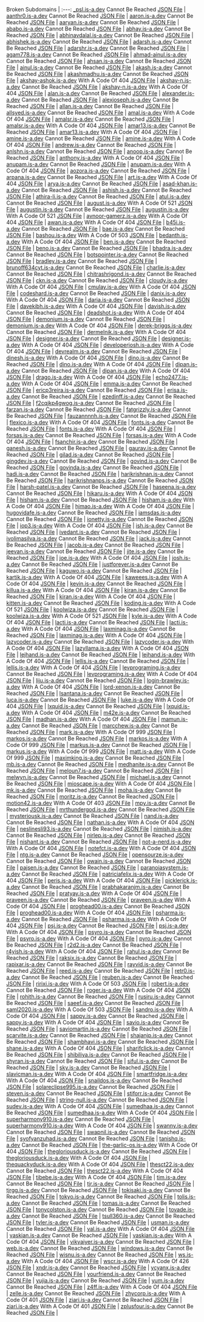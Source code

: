 Broken Subdomains |
:---:
[_psl.is-a.dev](https://_psl.is-a.dev) Cannot Be Reached [JSON File](https://github.com/is-a-dev/register/tree/main/domains/_psl.json) |
[aanthr0.is-a.dev](https://aanthr0.is-a.dev) Cannot Be Reached [JSON File](https://github.com/is-a-dev/register/tree/main/domains/aanthr0.json) |
[aaron.is-a.dev](https://aaron.is-a.dev) Cannot Be Reached [JSON File](https://github.com/is-a-dev/register/tree/main/domains/aaron.json) |
[aaryan.is-a.dev](https://aaryan.is-a.dev) Cannot Be Reached [JSON File](https://github.com/is-a-dev/register/tree/main/domains/aaryan.json) |
[ababo.is-a.dev](https://ababo.is-a.dev) Cannot Be Reached [JSON File](https://github.com/is-a-dev/register/tree/main/domains/ababo.json) |
[abhay.is-a.dev](https://abhay.is-a.dev) Cannot Be Reached [JSON File](https://github.com/is-a-dev/register/tree/main/domains/abhay.json) |
[abhinavdalal.is-a.dev](https://abhinavdalal.is-a.dev) Cannot Be Reached [JSON File](https://github.com/is-a-dev/register/tree/main/domains/abhinavdalal.json) |
[abhishek.is-a.dev](https://abhishek.is-a.dev) Cannot Be Reached [JSON File](https://github.com/is-a-dev/register/tree/main/domains/abhishek.json) |
[adarsh.is-a.dev](https://adarsh.is-a.dev) Cannot Be Reached [JSON File](https://github.com/is-a-dev/register/tree/main/domains/adarsh.json) |
[adarshr.is-a.dev](https://adarshr.is-a.dev) Cannot Be Reached [JSON File](https://github.com/is-a-dev/register/tree/main/domains/adarshr.json) |
[agam778.is-a.dev](https://agam778.is-a.dev) Cannot Be Reached [JSON File](https://github.com/is-a-dev/register/tree/main/domains/agam778.json) |
[ahmad-ainul.is-a.dev](https://ahmad-ainul.is-a.dev) Cannot Be Reached [JSON File](https://github.com/is-a-dev/register/tree/main/domains/ahmad-ainul.json) |
[ahsan.is-a.dev](https://ahsan.is-a.dev) Cannot Be Reached [JSON File](https://github.com/is-a-dev/register/tree/main/domains/ahsan.json) |
[ainul.is-a.dev](https://ainul.is-a.dev) Cannot Be Reached [JSON File](https://github.com/is-a-dev/register/tree/main/domains/ainul.json) |
[akash.is-a.dev](https://akash.is-a.dev) Cannot Be Reached [JSON File](https://github.com/is-a-dev/register/tree/main/domains/akash.json) |
[akashmadhu.is-a.dev](https://akashmadhu.is-a.dev) Cannot Be Reached [JSON File](https://github.com/is-a-dev/register/tree/main/domains/akashmadhu.json) |
[akshay-ashok.is-a.dev](https://akshay-ashok.is-a.dev) With A Code Of 404 [JSON File](https://github.com/is-a-dev/register/tree/main/domains/akshay-ashok.json) |
[akshay-n.is-a.dev](https://akshay-n.is-a.dev) Cannot Be Reached [JSON File](https://github.com/is-a-dev/register/tree/main/domains/akshay-n.json) |
[akshay-n.is-a.dev](https://akshay-n.is-a.dev) With A Code Of 404 [JSON File](https://github.com/is-a-dev/register/tree/main/domains/akshay-n.json) |
[alan.is-a.dev](https://alan.is-a.dev) Cannot Be Reached [JSON File](https://github.com/is-a-dev/register/tree/main/domains/alan.json) |
[alexander.is-a.dev](https://alexander.is-a.dev) Cannot Be Reached [JSON File](https://github.com/is-a-dev/register/tree/main/domains/alexander.json) |
[alexjoseph.is-a.dev](https://alexjoseph.is-a.dev) Cannot Be Reached [JSON File](https://github.com/is-a-dev/register/tree/main/domains/alexjoseph.json) |
[allan.is-a.dev](https://allan.is-a.dev) Cannot Be Reached [JSON File](https://github.com/is-a-dev/register/tree/main/domains/allan.json) |
[allsyed.is-a.dev](https://allsyed.is-a.dev) Cannot Be Reached [JSON File](https://github.com/is-a-dev/register/tree/main/domains/allsyed.json) |
[amal.is-a.dev](https://amal.is-a.dev) With A Code Of 404 [JSON File](https://github.com/is-a-dev/register/tree/main/domains/amal.json) |
[amalsr.is-a.dev](https://amalsr.is-a.dev) Cannot Be Reached [JSON File](https://github.com/is-a-dev/register/tree/main/domains/amalsr.json) |
[amalsr.is-a.dev](https://amalsr.is-a.dev) With A Code Of 404 [JSON File](https://github.com/is-a-dev/register/tree/main/domains/amalsr.json) |
[amar13.is-a.dev](https://amar13.is-a.dev) Cannot Be Reached [JSON File](https://github.com/is-a-dev/register/tree/main/domains/amar13.json) |
[amar13.is-a.dev](https://amar13.is-a.dev) With A Code Of 404 [JSON File](https://github.com/is-a-dev/register/tree/main/domains/amar13.json) |
[amine.is-a.dev](https://amine.is-a.dev) Cannot Be Reached [JSON File](https://github.com/is-a-dev/register/tree/main/domains/amine.json) |
[amine.is-a.dev](https://amine.is-a.dev) With A Code Of 404 [JSON File](https://github.com/is-a-dev/register/tree/main/domains/amine.json) |
[andrew.is-a.dev](https://andrew.is-a.dev) Cannot Be Reached [JSON File](https://github.com/is-a-dev/register/tree/main/domains/andrew.json) |
[anlshn.is-a.dev](https://anlshn.is-a.dev) Cannot Be Reached [JSON File](https://github.com/is-a-dev/register/tree/main/domains/anlshn.json) |
[anoop.is-a.dev](https://anoop.is-a.dev) Cannot Be Reached [JSON File](https://github.com/is-a-dev/register/tree/main/domains/anoop.json) |
[anthony.is-a.dev](https://anthony.is-a.dev) With A Code Of 404 [JSON File](https://github.com/is-a-dev/register/tree/main/domains/anthony.json) |
[anupam.is-a.dev](https://anupam.is-a.dev) Cannot Be Reached [JSON File](https://github.com/is-a-dev/register/tree/main/domains/anupam.json) |
[anupam.is-a.dev](https://anupam.is-a.dev) With A Code Of 404 [JSON File](https://github.com/is-a-dev/register/tree/main/domains/anupam.json) |
[aozora.is-a.dev](https://aozora.is-a.dev) Cannot Be Reached [JSON File](https://github.com/is-a-dev/register/tree/main/domains/aozora.json) |
[arpana.is-a.dev](https://arpana.is-a.dev) Cannot Be Reached [JSON File](https://github.com/is-a-dev/register/tree/main/domains/arpana.json) |
[art.is-a.dev](https://art.is-a.dev) With A Code Of 404 [JSON File](https://github.com/is-a-dev/register/tree/main/domains/art.json) |
[arya.is-a.dev](https://arya.is-a.dev) Cannot Be Reached [JSON File](https://github.com/is-a-dev/register/tree/main/domains/arya.json) |
[asad-khan.is-a.dev](https://asad-khan.is-a.dev) Cannot Be Reached [JSON File](https://github.com/is-a-dev/register/tree/main/domains/asad-khan.json) |
[ashish.is-a.dev](https://ashish.is-a.dev) Cannot Be Reached [JSON File](https://github.com/is-a-dev/register/tree/main/domains/ashish.json) |
[athira-li.is-a.dev](https://athira-li.is-a.dev) Cannot Be Reached [JSON File](https://github.com/is-a-dev/register/tree/main/domains/athira-li.json) |
[atul.is-a.dev](https://atul.is-a.dev) Cannot Be Reached [JSON File](https://github.com/is-a-dev/register/tree/main/domains/atul.json) |
[august.is-a.dev](https://august.is-a.dev) With A Code Of 521 [JSON File](https://github.com/is-a-dev/register/tree/main/domains/august.json) |
[augustin.is-a.dev](https://augustin.is-a.dev) Cannot Be Reached [JSON File](https://github.com/is-a-dev/register/tree/main/domains/augustin.json) |
[augustin.is-a.dev](https://augustin.is-a.dev) With A Code Of 521 [JSON File](https://github.com/is-a-dev/register/tree/main/domains/augustin.json) |
[avnoor-gamerz.is-a.dev](https://avnoor-gamerz.is-a.dev) With A Code Of 404 [JSON File](https://github.com/is-a-dev/register/tree/main/domains/avnoor-gamerz.json) |
[awan.is-a.dev](https://awan.is-a.dev) With A Code Of 404 [JSON File](https://github.com/is-a-dev/register/tree/main/domains/awan.json) |
[b45i.is-a.dev](https://b45i.is-a.dev) Cannot Be Reached [JSON File](https://github.com/is-a-dev/register/tree/main/domains/b45i.json) |
[bae.is-a.dev](https://bae.is-a.dev) Cannot Be Reached [JSON File](https://github.com/is-a-dev/register/tree/main/domains/bae.json) |
[bashou.is-a.dev](https://bashou.is-a.dev) With A Code Of 503 [JSON File](https://github.com/is-a-dev/register/tree/main/domains/bashou.json) |
[bedanth.is-a.dev](https://bedanth.is-a.dev) With A Code Of 404 [JSON File](https://github.com/is-a-dev/register/tree/main/domains/bedanth.json) |
[ben.is-a.dev](https://ben.is-a.dev) Cannot Be Reached [JSON File](https://github.com/is-a-dev/register/tree/main/domains/ben.json) |
[beno.is-a.dev](https://beno.is-a.dev) Cannot Be Reached [JSON File](https://github.com/is-a-dev/register/tree/main/domains/beno.json) |
[bhadra.is-a.dev](https://bhadra.is-a.dev) Cannot Be Reached [JSON File](https://github.com/is-a-dev/register/tree/main/domains/bhadra.json) |
[botspointer.is-a.dev](https://botspointer.is-a.dev) Cannot Be Reached [JSON File](https://github.com/is-a-dev/register/tree/main/domains/botspointer.json) |
[bradley.is-a.dev](https://bradley.is-a.dev) Cannot Be Reached [JSON File](https://github.com/is-a-dev/register/tree/main/domains/bradley.json) |
[brunoff634cyt.is-a.dev](https://brunoff634cyt.is-a.dev) Cannot Be Reached [JSON File](https://github.com/is-a-dev/register/tree/main/domains/brunoff634cyt.json) |
[charlie.is-a.dev](https://charlie.is-a.dev) Cannot Be Reached [JSON File](https://github.com/is-a-dev/register/tree/main/domains/charlie.json) |
[chitrashrigond.is-a.dev](https://chitrashrigond.is-a.dev) Cannot Be Reached [JSON File](https://github.com/is-a-dev/register/tree/main/domains/chitrashrigond.json) |
[ckn.is-a.dev](https://ckn.is-a.dev) Cannot Be Reached [JSON File](https://github.com/is-a-dev/register/tree/main/domains/ckn.json) |
[cloudy.is-a.dev](https://cloudy.is-a.dev) With A Code Of 404 [JSON File](https://github.com/is-a-dev/register/tree/main/domains/cloudy.json) |
[cmulay.is-a.dev](https://cmulay.is-a.dev) With A Code Of 404 [JSON File](https://github.com/is-a-dev/register/tree/main/domains/cmulay.json) |
[codeshard.is-a.dev](https://codeshard.is-a.dev) Cannot Be Reached [JSON File](https://github.com/is-a-dev/register/tree/main/domains/codeshard.json) |
[danix.is-a.dev](https://danix.is-a.dev) With A Code Of 404 [JSON File](https://github.com/is-a-dev/register/tree/main/domains/danix.json) |
[daria.is-a.dev](https://daria.is-a.dev) Cannot Be Reached [JSON File](https://github.com/is-a-dev/register/tree/main/domains/daria.json) |
[davekibh.is-a.dev](https://davekibh.is-a.dev) With A Code Of 404 [JSON File](https://github.com/is-a-dev/register/tree/main/domains/davekibh.json) |
[davish.is-a.dev](https://davish.is-a.dev) Cannot Be Reached [JSON File](https://github.com/is-a-dev/register/tree/main/domains/davish.json) |
[deadshot.is-a.dev](https://deadshot.is-a.dev) With A Code Of 404 [JSON File](https://github.com/is-a-dev/register/tree/main/domains/deadshot.json) |
[demonium.is-a.dev](https://demonium.is-a.dev) Cannot Be Reached [JSON File](https://github.com/is-a-dev/register/tree/main/domains/demonium.json) |
[demonium.is-a.dev](https://demonium.is-a.dev) With A Code Of 404 [JSON File](https://github.com/is-a-dev/register/tree/main/domains/demonium.json) |
[derek-briggs.is-a.dev](https://derek-briggs.is-a.dev) Cannot Be Reached [JSON File](https://github.com/is-a-dev/register/tree/main/domains/derek-briggs.json) |
[dermelnik.is-a.dev](https://dermelnik.is-a.dev) With A Code Of 404 [JSON File](https://github.com/is-a-dev/register/tree/main/domains/dermelnik.json) |
[designer.is-a.dev](https://designer.is-a.dev) Cannot Be Reached [JSON File](https://github.com/is-a-dev/register/tree/main/domains/designer.json) |
[designer.is-a.dev](https://designer.is-a.dev) With A Code Of 404 [JSON File](https://github.com/is-a-dev/register/tree/main/domains/designer.json) |
[developerjosh.is-a.dev](https://developerjosh.is-a.dev) With A Code Of 404 [JSON File](https://github.com/is-a-dev/register/tree/main/domains/developerjosh.json) |
[devrealm.is-a.dev](https://devrealm.is-a.dev) Cannot Be Reached [JSON File](https://github.com/is-a-dev/register/tree/main/domains/devrealm.json) |
[dinesh.is-a.dev](https://dinesh.is-a.dev) With A Code Of 404 [JSON File](https://github.com/is-a-dev/register/tree/main/domains/dinesh.json) |
[dino.is-a.dev](https://dino.is-a.dev) Cannot Be Reached [JSON File](https://github.com/is-a-dev/register/tree/main/domains/dino.json) |
[dino.is-a.dev](https://dino.is-a.dev) With A Code Of 404 [JSON File](https://github.com/is-a-dev/register/tree/main/domains/dino.json) |
[dipan.is-a.dev](https://dipan.is-a.dev) Cannot Be Reached [JSON File](https://github.com/is-a-dev/register/tree/main/domains/dipan.json) |
[dipan.is-a.dev](https://dipan.is-a.dev) With A Code Of 404 [JSON File](https://github.com/is-a-dev/register/tree/main/domains/dipan.json) |
[drago.is-a.dev](https://drago.is-a.dev) With A Code Of 404 [JSON File](https://github.com/is-a-dev/register/tree/main/domains/drago.json) |
[echo2477.is-a.dev](https://echo2477.is-a.dev) With A Code Of 404 [JSON File](https://github.com/is-a-dev/register/tree/main/domains/echo2477.json) |
[emma.is-a.dev](https://emma.is-a.dev) Cannot Be Reached [JSON File](https://github.com/is-a-dev/register/tree/main/domains/emma.json) |
[ericp3reira.is-a.dev](https://ericp3reira.is-a.dev) Cannot Be Reached [JSON File](https://github.com/is-a-dev/register/tree/main/domains/ericp3reira.json) |
[erisa.is-a.dev](https://erisa.is-a.dev) Cannot Be Reached [JSON File](https://github.com/is-a-dev/register/tree/main/domains/erisa.json) |
[ezedinff.is-a.dev](https://ezedinff.is-a.dev) Cannot Be Reached [JSON File](https://github.com/is-a-dev/register/tree/main/domains/ezedinff.json) |
[f2cqjkp4gwog.is-a.dev](https://f2cqjkp4gwog.is-a.dev) Cannot Be Reached [JSON File](https://github.com/is-a-dev/register/tree/main/domains/f2cqjkp4gwog.json) |
[farzan.is-a.dev](https://farzan.is-a.dev) Cannot Be Reached [JSON File](https://github.com/is-a-dev/register/tree/main/domains/farzan.json) |
[fatgrizzly.is-a.dev](https://fatgrizzly.is-a.dev) Cannot Be Reached [JSON File](https://github.com/is-a-dev/register/tree/main/domains/fatgrizzly.json) |
[fauzannnnh.is-a.dev](https://fauzannnnh.is-a.dev) Cannot Be Reached [JSON File](https://github.com/is-a-dev/register/tree/main/domains/fauzannnnh.json) |
[flexico.is-a.dev](https://flexico.is-a.dev) With A Code Of 404 [JSON File](https://github.com/is-a-dev/register/tree/main/domains/flexico.json) |
[fonts.is-a.dev](https://fonts.is-a.dev) Cannot Be Reached [JSON File](https://github.com/is-a-dev/register/tree/main/domains/fonts.json) |
[fonts.is-a.dev](https://fonts.is-a.dev) With A Code Of 404 [JSON File](https://github.com/is-a-dev/register/tree/main/domains/fonts.json) |
[forsas.is-a.dev](https://forsas.is-a.dev) Cannot Be Reached [JSON File](https://github.com/is-a-dev/register/tree/main/domains/forsas.json) |
[forsas.is-a.dev](https://forsas.is-a.dev) With A Code Of 404 [JSON File](https://github.com/is-a-dev/register/tree/main/domains/forsas.json) |
[fsanchir.is-a.dev](https://fsanchir.is-a.dev) Cannot Be Reached [JSON File](https://github.com/is-a-dev/register/tree/main/domains/fsanchir.json) |
[ganesh.is-a.dev](https://ganesh.is-a.dev) Cannot Be Reached [JSON File](https://github.com/is-a-dev/register/tree/main/domains/ganesh.json) |
[gaurav.is-a.dev](https://gaurav.is-a.dev) Cannot Be Reached [JSON File](https://github.com/is-a-dev/register/tree/main/domains/gaurav.json) |
[gilad.is-a.dev](https://gilad.is-a.dev) Cannot Be Reached [JSON File](https://github.com/is-a-dev/register/tree/main/domains/gilad.json) |
[gingdev.is-a.dev](https://gingdev.is-a.dev) Cannot Be Reached [JSON File](https://github.com/is-a-dev/register/tree/main/domains/gingdev.json) |
[govind.is-a.dev](https://govind.is-a.dev) Cannot Be Reached [JSON File](https://github.com/is-a-dev/register/tree/main/domains/govind.json) |
[govinda.is-a.dev](https://govinda.is-a.dev) Cannot Be Reached [JSON File](https://github.com/is-a-dev/register/tree/main/domains/govinda.json) |
[hadi.is-a.dev](https://hadi.is-a.dev) Cannot Be Reached [JSON File](https://github.com/is-a-dev/register/tree/main/domains/hadi.json) |
[harikrishnan.is-a.dev](https://harikrishnan.is-a.dev) Cannot Be Reached [JSON File](https://github.com/is-a-dev/register/tree/main/domains/harikrishnan.json) |
[harikrishnanps.is-a.dev](https://harikrishnanps.is-a.dev) Cannot Be Reached [JSON File](https://github.com/is-a-dev/register/tree/main/domains/harikrishnanps.json) |
[harsh-patel.is-a.dev](https://harsh-patel.is-a.dev) Cannot Be Reached [JSON File](https://github.com/is-a-dev/register/tree/main/domains/harsh-patel.json) |
[haseena.is-a.dev](https://haseena.is-a.dev) Cannot Be Reached [JSON File](https://github.com/is-a-dev/register/tree/main/domains/haseena.json) |
[hikaru.is-a.dev](https://hikaru.is-a.dev) With A Code Of 404 [JSON File](https://github.com/is-a-dev/register/tree/main/domains/hikaru.json) |
[hisham.is-a.dev](https://hisham.is-a.dev) Cannot Be Reached [JSON File](https://github.com/is-a-dev/register/tree/main/domains/hisham.json) |
[hisham.is-a.dev](https://hisham.is-a.dev) With A Code Of 404 [JSON File](https://github.com/is-a-dev/register/tree/main/domains/hisham.json) |
[hjmao.is-a.dev](https://hjmao.is-a.dev) With A Code Of 404 [JSON File](https://github.com/is-a-dev/register/tree/main/domains/hjmao.json) |
[hugovidafe.is-a.dev](https://hugovidafe.is-a.dev) Cannot Be Reached [JSON File](https://github.com/is-a-dev/register/tree/main/domains/hugovidafe.json) |
[iamsdas.is-a.dev](https://iamsdas.is-a.dev) Cannot Be Reached [JSON File](https://github.com/is-a-dev/register/tree/main/domains/iamsdas.json) |
[ionetty.is-a.dev](https://ionetty.is-a.dev) Cannot Be Reached [JSON File](https://github.com/is-a-dev/register/tree/main/domains/ionetty.json) |
[iop3.is-a.dev](https://iop3.is-a.dev) With A Code Of 404 [JSON File](https://github.com/is-a-dev/register/tree/main/domains/iop3.json) |
[ish.is-a.dev](https://ish.is-a.dev) Cannot Be Reached [JSON File](https://github.com/is-a-dev/register/tree/main/domains/ish.json) |
[ivedant.is-a.dev](https://ivedant.is-a.dev) Cannot Be Reached [JSON File](https://github.com/is-a-dev/register/tree/main/domains/ivedant.json) |
[ivolimasilva.is-a.dev](https://ivolimasilva.is-a.dev) Cannot Be Reached [JSON File](https://github.com/is-a-dev/register/tree/main/domains/ivolimasilva.json) |
[jack.is-a.dev](https://jack.is-a.dev) Cannot Be Reached [JSON File](https://github.com/is-a-dev/register/tree/main/domains/jack.json) |
[jacob.is-a.dev](https://jacob.is-a.dev) Cannot Be Reached [JSON File](https://github.com/is-a-dev/register/tree/main/domains/jacob.json) |
[jeevan.is-a.dev](https://jeevan.is-a.dev) Cannot Be Reached [JSON File](https://github.com/is-a-dev/register/tree/main/domains/jeevan.json) |
[jite.is-a.dev](https://jite.is-a.dev) Cannot Be Reached [JSON File](https://github.com/is-a-dev/register/tree/main/domains/jite.json) |
[joe.is-a.dev](https://joe.is-a.dev) With A Code Of 404 [JSON File](https://github.com/is-a-dev/register/tree/main/domains/joe.json) |
[josh.is-a.dev](https://josh.is-a.dev) Cannot Be Reached [JSON File](https://github.com/is-a-dev/register/tree/main/domains/josh.json) |
[justforever.is-a.dev](https://justforever.is-a.dev) Cannot Be Reached [JSON File](https://github.com/is-a-dev/register/tree/main/domains/justforever.json) |
[kaguwo.is-a.dev](https://kaguwo.is-a.dev) Cannot Be Reached [JSON File](https://github.com/is-a-dev/register/tree/main/domains/kaguwo.json) |
[kartik.is-a.dev](https://kartik.is-a.dev) With A Code Of 404 [JSON File](https://github.com/is-a-dev/register/tree/main/domains/kartik.json) |
[kaweees.is-a.dev](https://kaweees.is-a.dev) With A Code Of 404 [JSON File](https://github.com/is-a-dev/register/tree/main/domains/kaweees.json) |
[kevin.is-a.dev](https://kevin.is-a.dev) Cannot Be Reached [JSON File](https://github.com/is-a-dev/register/tree/main/domains/kevin.json) |
[killua.is-a.dev](https://killua.is-a.dev) With A Code Of 404 [JSON File](https://github.com/is-a-dev/register/tree/main/domains/killua.json) |
[kiran.is-a.dev](https://kiran.is-a.dev) Cannot Be Reached [JSON File](https://github.com/is-a-dev/register/tree/main/domains/kiran.json) |
[kiran.is-a.dev](https://kiran.is-a.dev) With A Code Of 404 [JSON File](https://github.com/is-a-dev/register/tree/main/domains/kiran.json) |
[kitten.is-a.dev](https://kitten.is-a.dev) Cannot Be Reached [JSON File](https://github.com/is-a-dev/register/tree/main/domains/kitten.json) |
[koding.is-a.dev](https://koding.is-a.dev) With A Code Of 521 [JSON File](https://github.com/is-a-dev/register/tree/main/domains/koding.json) |
[koolwiza.is-a.dev](https://koolwiza.is-a.dev) Cannot Be Reached [JSON File](https://github.com/is-a-dev/register/tree/main/domains/koolwiza.json) |
[koolwiza.is-a.dev](https://koolwiza.is-a.dev) With A Code Of 521 [JSON File](https://github.com/is-a-dev/register/tree/main/domains/koolwiza.json) |
[kyle.is-a.dev](https://kyle.is-a.dev) With A Code Of 404 [JSON File](https://github.com/is-a-dev/register/tree/main/domains/kyle.json) |
[lacti.is-a.dev](https://lacti.is-a.dev) Cannot Be Reached [JSON File](https://github.com/is-a-dev/register/tree/main/domains/lacti.json) |
[lacti.is-a.dev](https://lacti.is-a.dev) With A Code Of 404 [JSON File](https://github.com/is-a-dev/register/tree/main/domains/lacti.json) |
[laxminag.is-a.dev](https://laxminag.is-a.dev) Cannot Be Reached [JSON File](https://github.com/is-a-dev/register/tree/main/domains/laxminag.json) |
[laxminag.is-a.dev](https://laxminag.is-a.dev) With A Code Of 404 [JSON File](https://github.com/is-a-dev/register/tree/main/domains/laxminag.json) |
[lazycoder.is-a.dev](https://lazycoder.is-a.dev) Cannot Be Reached [JSON File](https://github.com/is-a-dev/register/tree/main/domains/lazycoder.json) |
[lazycoder.is-a.dev](https://lazycoder.is-a.dev) With A Code Of 404 [JSON File](https://github.com/is-a-dev/register/tree/main/domains/lazycoder.json) |
[lazyllama.is-a.dev](https://lazyllama.is-a.dev) With A Code Of 404 [JSON File](https://github.com/is-a-dev/register/tree/main/domains/lazyllama.json) |
[lejhand.is-a.dev](https://lejhand.is-a.dev) Cannot Be Reached [JSON File](https://github.com/is-a-dev/register/tree/main/domains/lejhand.json) |
[lejhand.is-a.dev](https://lejhand.is-a.dev) With A Code Of 404 [JSON File](https://github.com/is-a-dev/register/tree/main/domains/lejhand.json) |
[lellis.is-a.dev](https://lellis.is-a.dev) Cannot Be Reached [JSON File](https://github.com/is-a-dev/register/tree/main/domains/lellis.json) |
[lellis.is-a.dev](https://lellis.is-a.dev) With A Code Of 404 [JSON File](https://github.com/is-a-dev/register/tree/main/domains/lellis.json) |
[levprograming.is-a.dev](https://levprograming.is-a.dev) Cannot Be Reached [JSON File](https://github.com/is-a-dev/register/tree/main/domains/levprograming.json) |
[levprograming.is-a.dev](https://levprograming.is-a.dev) With A Code Of 404 [JSON File](https://github.com/is-a-dev/register/tree/main/domains/levprograming.json) |
[liju.is-a.dev](https://liju.is-a.dev) Cannot Be Reached [JSON File](https://github.com/is-a-dev/register/tree/main/domains/liju.json) |
[login-brawley.is-a.dev](https://login-brawley.is-a.dev) With A Code Of 404 [JSON File](https://github.com/is-a-dev/register/tree/main/domains/login-brawley.json) |
[lord-xenon.is-a.dev](https://lord-xenon.is-a.dev) Cannot Be Reached [JSON File](https://github.com/is-a-dev/register/tree/main/domains/lord-xenon.json) |
[lsantana.is-a.dev](https://lsantana.is-a.dev) Cannot Be Reached [JSON File](https://github.com/is-a-dev/register/tree/main/domains/lsantana.json) |
[luca.is-a.dev](https://luca.is-a.dev) Cannot Be Reached [JSON File](https://github.com/is-a-dev/register/tree/main/domains/luca.json) |
[luke.is-a.dev](https://luke.is-a.dev) With A Code Of 404 [JSON File](https://github.com/is-a-dev/register/tree/main/domains/luke.json) |
[lxquid.is-a.dev](https://lxquid.is-a.dev) Cannot Be Reached [JSON File](https://github.com/is-a-dev/register/tree/main/domains/lxquid.json) |
[lxquid.is-a.dev](https://lxquid.is-a.dev) With A Code Of 404 [JSON File](https://github.com/is-a-dev/register/tree/main/domains/lxquid.json) |
[m42e.is-a.dev](https://m42e.is-a.dev) Cannot Be Reached [JSON File](https://github.com/is-a-dev/register/tree/main/domains/m42e.json) |
[madhan.is-a.dev](https://madhan.is-a.dev) With A Code Of 404 [JSON File](https://github.com/is-a-dev/register/tree/main/domains/madhan.json) |
[mamun.is-a.dev](https://mamun.is-a.dev) Cannot Be Reached [JSON File](https://github.com/is-a-dev/register/tree/main/domains/mamun.json) |
[marcchew.is-a.dev](https://marcchew.is-a.dev) Cannot Be Reached [JSON File](https://github.com/is-a-dev/register/tree/main/domains/marcchew.json) |
[mark.is-a.dev](https://mark.is-a.dev) With A Code Of 999 [JSON File](https://github.com/is-a-dev/register/tree/main/domains/mark.json) |
[markos.is-a.dev](https://markos.is-a.dev) Cannot Be Reached [JSON File](https://github.com/is-a-dev/register/tree/main/domains/markos.json) |
[markos.is-a.dev](https://markos.is-a.dev) With A Code Of 999 [JSON File](https://github.com/is-a-dev/register/tree/main/domains/markos.json) |
[markus.is-a.dev](https://markus.is-a.dev) Cannot Be Reached [JSON File](https://github.com/is-a-dev/register/tree/main/domains/markus.json) |
[markus.is-a.dev](https://markus.is-a.dev) With A Code Of 999 [JSON File](https://github.com/is-a-dev/register/tree/main/domains/markus.json) |
[matt.is-a.dev](https://matt.is-a.dev) With A Code Of 999 [JSON File](https://github.com/is-a-dev/register/tree/main/domains/matt.json) |
[maximking.is-a.dev](https://maximking.is-a.dev) Cannot Be Reached [JSON File](https://github.com/is-a-dev/register/tree/main/domains/maximking.json) |
[mb.is-a.dev](https://mb.is-a.dev) Cannot Be Reached [JSON File](https://github.com/is-a-dev/register/tree/main/domains/mb.json) |
[medhanite.is-a.dev](https://medhanite.is-a.dev) Cannot Be Reached [JSON File](https://github.com/is-a-dev/register/tree/main/domains/medhanite.json) |
[meloun7.is-a.dev](https://meloun7.is-a.dev) Cannot Be Reached [JSON File](https://github.com/is-a-dev/register/tree/main/domains/meloun7.json) |
[melwyn.is-a.dev](https://melwyn.is-a.dev) Cannot Be Reached [JSON File](https://github.com/is-a-dev/register/tree/main/domains/melwyn.json) |
[michael.is-a.dev](https://michael.is-a.dev) Cannot Be Reached [JSON File](https://github.com/is-a-dev/register/tree/main/domains/michael.json) |
[mioscape.is-a.dev](https://mioscape.is-a.dev) With A Code Of 404 [JSON File](https://github.com/is-a-dev/register/tree/main/domains/mioscape.json) |
[mk.is-a.dev](https://mk.is-a.dev) Cannot Be Reached [JSON File](https://github.com/is-a-dev/register/tree/main/domains/mk.json) |
[moha.is-a.dev](https://moha.is-a.dev) Cannot Be Reached [JSON File](https://github.com/is-a-dev/register/tree/main/domains/moha.json) |
[moritz.is-a.dev](https://moritz.is-a.dev) Cannot Be Reached [JSON File](https://github.com/is-a-dev/register/tree/main/domains/moritz.json) |
[motion42.is-a.dev](https://motion42.is-a.dev) With A Code Of 403 [JSON File](https://github.com/is-a-dev/register/tree/main/domains/motion42.json) |
[mpy.is-a.dev](https://mpy.is-a.dev) Cannot Be Reached [JSON File](https://github.com/is-a-dev/register/tree/main/domains/mpy.json) |
[mrthundergod.is-a.dev](https://mrthundergod.is-a.dev) Cannot Be Reached [JSON File](https://github.com/is-a-dev/register/tree/main/domains/mrthundergod.json) |
[mysteriousk.is-a.dev](https://mysteriousk.is-a.dev) Cannot Be Reached [JSON File](https://github.com/is-a-dev/register/tree/main/domains/mysteriousk.json) |
[nand.is-a.dev](https://nand.is-a.dev) Cannot Be Reached [JSON File](https://github.com/is-a-dev/register/tree/main/domains/nand.json) |
[nathan.is-a.dev](https://nathan.is-a.dev) With A Code Of 404 [JSON File](https://github.com/is-a-dev/register/tree/main/domains/nathan.json) |
[neslinesli93.is-a.dev](https://neslinesli93.is-a.dev) Cannot Be Reached [JSON File](https://github.com/is-a-dev/register/tree/main/domains/neslinesli93.json) |
[nimish.is-a.dev](https://nimish.is-a.dev) Cannot Be Reached [JSON File](https://github.com/is-a-dev/register/tree/main/domains/nimish.json) |
[nirlep.is-a.dev](https://nirlep.is-a.dev) Cannot Be Reached [JSON File](https://github.com/is-a-dev/register/tree/main/domains/nirlep.json) |
[nishant.is-a.dev](https://nishant.is-a.dev) Cannot Be Reached [JSON File](https://github.com/is-a-dev/register/tree/main/domains/nishant.json) |
[not-a-nerd.is-a.dev](https://not-a-nerd.is-a.dev) With A Code Of 404 [JSON File](https://github.com/is-a-dev/register/tree/main/domains/not-a-nerd.json) |
[notefct.is-a.dev](https://notefct.is-a.dev) With A Code Of 404 [JSON File](https://github.com/is-a-dev/register/tree/main/domains/notefct.json) |
[ntg.is-a.dev](https://ntg.is-a.dev) Cannot Be Reached [JSON File](https://github.com/is-a-dev/register/tree/main/domains/ntg.json) |
[opensourze.is-a.dev](https://opensourze.is-a.dev) Cannot Be Reached [JSON File](https://github.com/is-a-dev/register/tree/main/domains/opensourze.json) |
[owain.is-a.dev](https://owain.is-a.dev) Cannot Be Reached [JSON File](https://github.com/is-a-dev/register/tree/main/domains/owain.json) |
[pajsen.is-a.dev](https://pajsen.is-a.dev) Cannot Be Reached [JSON File](https://github.com/is-a-dev/register/tree/main/domains/pajsen.json) |
[paranoiasystem.is-a.dev](https://paranoiasystem.is-a.dev) Cannot Be Reached [JSON File](https://github.com/is-a-dev/register/tree/main/domains/paranoiasystem.json) |
[patriciafelix.is-a.dev](https://patriciafelix.is-a.dev) With A Code Of 404 [JSON File](https://github.com/is-a-dev/register/tree/main/domains/patriciafelix.json) |
[peris.is-a.dev](https://peris.is-a.dev) With A Code Of 404 [JSON File](https://github.com/is-a-dev/register/tree/main/domains/peris.json) |
[picklerick.is-a.dev](https://picklerick.is-a.dev) Cannot Be Reached [JSON File](https://github.com/is-a-dev/register/tree/main/domains/picklerick.json) |
[prabhakaranjm.is-a.dev](https://prabhakaranjm.is-a.dev) Cannot Be Reached [JSON File](https://github.com/is-a-dev/register/tree/main/domains/prabhakaranjm.json) |
[pratyay.is-a.dev](https://pratyay.is-a.dev) With A Code Of 404 [JSON File](https://github.com/is-a-dev/register/tree/main/domains/pratyay.json) |
[praveen.is-a.dev](https://praveen.is-a.dev) Cannot Be Reached [JSON File](https://github.com/is-a-dev/register/tree/main/domains/praveen.json) |
[praveen.is-a.dev](https://praveen.is-a.dev) With A Code Of 404 [JSON File](https://github.com/is-a-dev/register/tree/main/domains/praveen.json) |
[proghead00.is-a.dev](https://proghead00.is-a.dev) Cannot Be Reached [JSON File](https://github.com/is-a-dev/register/tree/main/domains/proghead00.json) |
[proghead00.is-a.dev](https://proghead00.is-a.dev) With A Code Of 404 [JSON File](https://github.com/is-a-dev/register/tree/main/domains/proghead00.json) |
[psharma.is-a.dev](https://psharma.is-a.dev) Cannot Be Reached [JSON File](https://github.com/is-a-dev/register/tree/main/domains/psharma.json) |
[psharma.is-a.dev](https://psharma.is-a.dev) With A Code Of 404 [JSON File](https://github.com/is-a-dev/register/tree/main/domains/psharma.json) |
[psj.is-a.dev](https://psj.is-a.dev) Cannot Be Reached [JSON File](https://github.com/is-a-dev/register/tree/main/domains/psj.json) |
[psj.is-a.dev](https://psj.is-a.dev) With A Code Of 404 [JSON File](https://github.com/is-a-dev/register/tree/main/domains/psj.json) |
[psyro.is-a.dev](https://psyro.is-a.dev) Cannot Be Reached [JSON File](https://github.com/is-a-dev/register/tree/main/domains/psyro.json) |
[psyro.is-a.dev](https://psyro.is-a.dev) With A Code Of 404 [JSON File](https://github.com/is-a-dev/register/tree/main/domains/psyro.json) |
[pyro.is-a.dev](https://pyro.is-a.dev) Cannot Be Reached [JSON File](https://github.com/is-a-dev/register/tree/main/domains/pyro.json) |
[r2d2.is-a.dev](https://r2d2.is-a.dev) Cannot Be Reached [JSON File](https://github.com/is-a-dev/register/tree/main/domains/r2d2.json) |
[r4yish.is-a.dev](https://r4yish.is-a.dev) With A Code Of 404 [JSON File](https://github.com/is-a-dev/register/tree/main/domains/r4yish.json) |
[rahul.is-a.dev](https://rahul.is-a.dev) Cannot Be Reached [JSON File](https://github.com/is-a-dev/register/tree/main/domains/rahul.json) |
[raksix.is-a.dev](https://raksix.is-a.dev) Cannot Be Reached [JSON File](https://github.com/is-a-dev/register/tree/main/domains/raksix.json) |
[rapixar.is-a.dev](https://rapixar.is-a.dev) Cannot Be Reached [JSON File](https://github.com/is-a-dev/register/tree/main/domains/rapixar.json) |
[rayvid.is-a.dev](https://rayvid.is-a.dev) Cannot Be Reached [JSON File](https://github.com/is-a-dev/register/tree/main/domains/rayvid.json) |
[reed.is-a.dev](https://reed.is-a.dev) Cannot Be Reached [JSON File](https://github.com/is-a-dev/register/tree/main/domains/reed.json) |
[retr0.is-a.dev](https://retr0.is-a.dev) Cannot Be Reached [JSON File](https://github.com/is-a-dev/register/tree/main/domains/retr0.json) |
[reuben.is-a.dev](https://reuben.is-a.dev) Cannot Be Reached [JSON File](https://github.com/is-a-dev/register/tree/main/domains/reuben.json) |
[ririxi.is-a.dev](https://ririxi.is-a.dev) With A Code Of 503 [JSON File](https://github.com/is-a-dev/register/tree/main/domains/ririxi.json) |
[robert.is-a.dev](https://robert.is-a.dev) Cannot Be Reached [JSON File](https://github.com/is-a-dev/register/tree/main/domains/robert.json) |
[roger.is-a.dev](https://roger.is-a.dev) With A Code Of 404 [JSON File](https://github.com/is-a-dev/register/tree/main/domains/roger.json) |
[rohith.is-a.dev](https://rohith.is-a.dev) Cannot Be Reached [JSON File](https://github.com/is-a-dev/register/tree/main/domains/rohith.json) |
[rusiru.is-a.dev](https://rusiru.is-a.dev) Cannot Be Reached [JSON File](https://github.com/is-a-dev/register/tree/main/domains/rusiru.json) |
[saeef.is-a.dev](https://saeef.is-a.dev) Cannot Be Reached [JSON File](https://github.com/is-a-dev/register/tree/main/domains/saeef.json) |
[saml2020.is-a.dev](https://saml2020.is-a.dev) With A Code Of 503 [JSON File](https://github.com/is-a-dev/register/tree/main/domains/saml2020.json) |
[sandro.is-a.dev](https://sandro.is-a.dev) With A Code Of 404 [JSON File](https://github.com/is-a-dev/register/tree/main/domains/sandro.json) |
[sappy.is-a.dev](https://sappy.is-a.dev) Cannot Be Reached [JSON File](https://github.com/is-a-dev/register/tree/main/domains/sappy.json) |
[sappy.is-a.dev](https://sappy.is-a.dev) With A Code Of 404 [JSON File](https://github.com/is-a-dev/register/tree/main/domains/sappy.json) |
[savio.is-a.dev](https://savio.is-a.dev) Cannot Be Reached [JSON File](https://github.com/is-a-dev/register/tree/main/domains/savio.json) |
[saviomartin.is-a.dev](https://saviomartin.is-a.dev) Cannot Be Reached [JSON File](https://github.com/is-a-dev/register/tree/main/domains/saviomartin.json) |
[scarvite.is-a.dev](https://scarvite.is-a.dev) Cannot Be Reached [JSON File](https://github.com/is-a-dev/register/tree/main/domains/scarvite.json) |
[shajanjp.is-a.dev](https://shajanjp.is-a.dev) Cannot Be Reached [JSON File](https://github.com/is-a-dev/register/tree/main/domains/shajanjp.json) |
[shambhavi.is-a.dev](https://shambhavi.is-a.dev) Cannot Be Reached [JSON File](https://github.com/is-a-dev/register/tree/main/domains/shambhavi.json) |
[shane.is-a.dev](https://shane.is-a.dev) With A Code Of 404 [JSON File](https://github.com/is-a-dev/register/tree/main/domains/shane.json) |
[sharifclick.is-a.dev](https://sharifclick.is-a.dev) Cannot Be Reached [JSON File](https://github.com/is-a-dev/register/tree/main/domains/sharifclick.json) |
[shibiliya.is-a.dev](https://shibiliya.is-a.dev) Cannot Be Reached [JSON File](https://github.com/is-a-dev/register/tree/main/domains/shibiliya.json) |
[shyran.is-a.dev](https://shyran.is-a.dev) Cannot Be Reached [JSON File](https://github.com/is-a-dev/register/tree/main/domains/shyran.json) |
[siful.is-a.dev](https://siful.is-a.dev) Cannot Be Reached [JSON File](https://github.com/is-a-dev/register/tree/main/domains/siful.json) |
[sky.is-a.dev](https://sky.is-a.dev) Cannot Be Reached [JSON File](https://github.com/is-a-dev/register/tree/main/domains/sky.json) |
[slavicman.is-a.dev](https://slavicman.is-a.dev) With A Code Of 404 [JSON File](https://github.com/is-a-dev/register/tree/main/domains/slavicman.json) |
[smartfridge.is-a.dev](https://smartfridge.is-a.dev) With A Code Of 404 [JSON File](https://github.com/is-a-dev/register/tree/main/domains/smartfridge.json) |
[snaildos.is-a.dev](https://snaildos.is-a.dev) Cannot Be Reached [JSON File](https://github.com/is-a-dev/register/tree/main/domains/snaildos.json) |
[solareclipse995.is-a.dev](https://solareclipse995.is-a.dev) Cannot Be Reached [JSON File](https://github.com/is-a-dev/register/tree/main/domains/solareclipse995.json) |
[steven.is-a.dev](https://steven.is-a.dev) Cannot Be Reached [JSON File](https://github.com/is-a-dev/register/tree/main/domains/steven.json) |
[stiforr.is-a.dev](https://stiforr.is-a.dev) Cannot Be Reached [JSON File](https://github.com/is-a-dev/register/tree/main/domains/stiforr.json) |
[string-null.is-a.dev](https://string-null.is-a.dev) Cannot Be Reached [JSON File](https://github.com/is-a-dev/register/tree/main/domains/string-null.json) |
[sudev.is-a.dev](https://sudev.is-a.dev) With A Code Of 404 [JSON File](https://github.com/is-a-dev/register/tree/main/domains/sudev.json) |
[sumedhaa.is-a.dev](https://sumedhaa.is-a.dev) Cannot Be Reached [JSON File](https://github.com/is-a-dev/register/tree/main/domains/sumedhaa.json) |
[sumedhaa.is-a.dev](https://sumedhaa.is-a.dev) With A Code Of 404 [JSON File](https://github.com/is-a-dev/register/tree/main/domains/sumedhaa.json) |
[superharmony910.is-a.dev](https://superharmony910.is-a.dev) Cannot Be Reached [JSON File](https://github.com/is-a-dev/register/tree/main/domains/superharmony910.json) |
[superharmony910.is-a.dev](https://superharmony910.is-a.dev) With A Code Of 404 [JSON File](https://github.com/is-a-dev/register/tree/main/domains/superharmony910.json) |
[swanny.is-a.dev](https://swanny.is-a.dev) Cannot Be Reached [JSON File](https://github.com/is-a-dev/register/tree/main/domains/swanny.json) |
[swapnil.is-a.dev](https://swapnil.is-a.dev) Cannot Be Reached [JSON File](https://github.com/is-a-dev/register/tree/main/domains/swapnil.json) |
[syofyanzuhad.is-a.dev](https://syofyanzuhad.is-a.dev) Cannot Be Reached [JSON File](https://github.com/is-a-dev/register/tree/main/domains/syofyanzuhad.json) |
[tanishq.is-a.dev](https://tanishq.is-a.dev) Cannot Be Reached [JSON File](https://github.com/is-a-dev/register/tree/main/domains/tanishq.json) |
[the-garlic-os.is-a.dev](https://the-garlic-os.is-a.dev) With A Code Of 404 [JSON File](https://github.com/is-a-dev/register/tree/main/domains/the-garlic-os.json) |
[thegloriousduck.is-a.dev](https://thegloriousduck.is-a.dev) Cannot Be Reached [JSON File](https://github.com/is-a-dev/register/tree/main/domains/thegloriousduck.json) |
[thegloriousduck.is-a.dev](https://thegloriousduck.is-a.dev) With A Code Of 404 [JSON File](https://github.com/is-a-dev/register/tree/main/domains/thegloriousduck.json) |
[thequackyduck.is-a.dev](https://thequackyduck.is-a.dev) With A Code Of 404 [JSON File](https://github.com/is-a-dev/register/tree/main/domains/thequackyduck.json) |
[thesct22.is-a.dev](https://thesct22.is-a.dev) Cannot Be Reached [JSON File](https://github.com/is-a-dev/register/tree/main/domains/thesct22.json) |
[thesct22.is-a.dev](https://thesct22.is-a.dev) With A Code Of 404 [JSON File](https://github.com/is-a-dev/register/tree/main/domains/thesct22.json) |
[tibebe.is-a.dev](https://tibebe.is-a.dev) With A Code Of 404 [JSON File](https://github.com/is-a-dev/register/tree/main/domains/tibebe.json) |
[tim.is-a.dev](https://tim.is-a.dev) Cannot Be Reached [JSON File](https://github.com/is-a-dev/register/tree/main/domains/tim.json) |
[tjr.is-a.dev](https://tjr.is-a.dev) Cannot Be Reached [JSON File](https://github.com/is-a-dev/register/tree/main/domains/tjr.json) |
[tjrgg.is-a.dev](https://tjrgg.is-a.dev) Cannot Be Reached [JSON File](https://github.com/is-a-dev/register/tree/main/domains/tjrgg.json) |
[tokisaki.is-a.dev](https://tokisaki.is-a.dev) Cannot Be Reached [JSON File](https://github.com/is-a-dev/register/tree/main/domains/tokisaki.json) |
[tokyo.is-a.dev](https://tokyo.is-a.dev) Cannot Be Reached [JSON File](https://github.com/is-a-dev/register/tree/main/domains/tokyo.json) |
[tolis.is-a.dev](https://tolis.is-a.dev) Cannot Be Reached [JSON File](https://github.com/is-a-dev/register/tree/main/domains/tolis.json) |
[tomas.is-a.dev](https://tomas.is-a.dev) Cannot Be Reached [JSON File](https://github.com/is-a-dev/register/tree/main/domains/tomas.json) |
[tonycolston.is-a.dev](https://tonycolston.is-a.dev) Cannot Be Reached [JSON File](https://github.com/is-a-dev/register/tree/main/domains/tonycolston.json) |
[tovade.is-a.dev](https://tovade.is-a.dev) Cannot Be Reached [JSON File](https://github.com/is-a-dev/register/tree/main/domains/tovade.json) |
[tsull360.is-a.dev](https://tsull360.is-a.dev) Cannot Be Reached [JSON File](https://github.com/is-a-dev/register/tree/main/domains/tsull360.json) |
[tyler.is-a.dev](https://tyler.is-a.dev) Cannot Be Reached [JSON File](https://github.com/is-a-dev/register/tree/main/domains/tyler.json) |
[usman.is-a.dev](https://usman.is-a.dev) Cannot Be Reached [JSON File](https://github.com/is-a-dev/register/tree/main/domains/usman.json) |
[val.is-a.dev](https://val.is-a.dev) With A Code Of 404 [JSON File](https://github.com/is-a-dev/register/tree/main/domains/val.json) |
[vaskian.is-a.dev](https://vaskian.is-a.dev) Cannot Be Reached [JSON File](https://github.com/is-a-dev/register/tree/main/domains/vaskian.json) |
[vaskian.is-a.dev](https://vaskian.is-a.dev) With A Code Of 404 [JSON File](https://github.com/is-a-dev/register/tree/main/domains/vaskian.json) |
[vikyaiyer.is-a.dev](https://vikyaiyer.is-a.dev) Cannot Be Reached [JSON File](https://github.com/is-a-dev/register/tree/main/domains/vikyaiyer.json) |
[web.is-a.dev](https://web.is-a.dev) Cannot Be Reached [JSON File](https://github.com/is-a-dev/register/tree/main/domains/web.json) |
[windows.is-a.dev](https://windows.is-a.dev) Cannot Be Reached [JSON File](https://github.com/is-a-dev/register/tree/main/domains/windows.json) |
[wisnu.is-a.dev](https://wisnu.is-a.dev) Cannot Be Reached [JSON File](https://github.com/is-a-dev/register/tree/main/domains/wisnu.json) |
[ws.is-a.dev](https://ws.is-a.dev) With A Code Of 404 [JSON File](https://github.com/is-a-dev/register/tree/main/domains/ws.json) |
[wscr.is-a.dev](https://wscr.is-a.dev) With A Code Of 426 [JSON File](https://github.com/is-a-dev/register/tree/main/domains/wscr.json) |
[xndr.is-a.dev](https://xndr.is-a.dev) Cannot Be Reached [JSON File](https://github.com/is-a-dev/register/tree/main/domains/xndr.json) |
[ycyanx.is-a.dev](https://ycyanx.is-a.dev) Cannot Be Reached [JSON File](https://github.com/is-a-dev/register/tree/main/domains/ycyanx.json) |
[yourfriend.is-a.dev](https://yourfriend.is-a.dev) Cannot Be Reached [JSON File](https://github.com/is-a-dev/register/tree/main/domains/yourfriend.json) |
[yujia.is-a.dev](https://yujia.is-a.dev) Cannot Be Reached [JSON File](https://github.com/is-a-dev/register/tree/main/domains/yujia.json) |
[yum.is-a.dev](https://yum.is-a.dev) Cannot Be Reached [JSON File](https://github.com/is-a-dev/register/tree/main/domains/yum.json) |
[z4ff.is-a.dev](https://z4ff.is-a.dev) With A Code Of 404 [JSON File](https://github.com/is-a-dev/register/tree/main/domains/z4ff.json) |
[zelle.is-a.dev](https://zelle.is-a.dev) Cannot Be Reached [JSON File](https://github.com/is-a-dev/register/tree/main/domains/zelle.json) |
[zhycorp.is-a.dev](https://zhycorp.is-a.dev) With A Code Of 401 [JSON File](https://github.com/is-a-dev/register/tree/main/domains/zhycorp.json) |
[ziari.is-a.dev](https://ziari.is-a.dev) Cannot Be Reached [JSON File](https://github.com/is-a-dev/register/tree/main/domains/ziari.json) |
[ziari.is-a.dev](https://ziari.is-a.dev) With A Code Of 401 [JSON File](https://github.com/is-a-dev/register/tree/main/domains/ziari.json) |
[zplusfour.is-a.dev](https://zplusfour.is-a.dev) Cannot Be Reached [JSON File](https://github.com/is-a-dev/register/tree/main/domains/zplusfour.json) |
